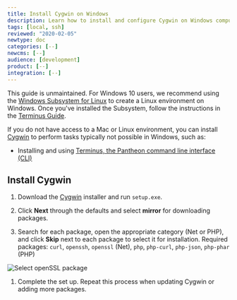 ```yaml
---
title: Install Cygwin on Windows
description: Learn how to install and configure Cygwin on Windows computers for Pantheon sites.
tags: [local, ssh]
reviewed: "2020-02-05"
newtype: doc
categories: [--]
newcms: [--]
audience: [development]
product: [--]
integration: [--]
---
```


<Alert title="Warning" type="danger" >

This guide is unmaintained. For Windows 10 users, we recommend using the [Windows Subsystem for Linux](https://docs.microsoft.com/en-us/windows/wsl/install-win10) to create a Linux environment on Windows. Once you've installed the Subsystem, follow the instructions in the [Terminus Guide](/terminus/install/).

</Alert>

If you do not have access to a Mac or Linux environment, you can install [Cygwin](https://cygwin.com/) to perform tasks typically not possible in Windows, such as:

* Installing and using [Terminus, the Pantheon command line interface (CLI)](https://github.com/pantheon-systems/cli)

## Install Cygwin

1. Download the [Cygwin](https://cygwin.com/install.html) installer and run `setup.exe`.

1. Click **Next** through the defaults and select **mirror** for downloading packages.

1. Search for each package, open the appropriate category (Net or PHP), and click **Skip** next to each package to select it for installation. Required packages: `curl`, `openssh`, `openssl` (Net), `php`, `php-curl`, `php-json`, `php-phar` (PHP)

  ![Select openSSL package](../images/cygwin-select-packages.png)

1. Complete the set up. Repeat this process when updating Cygwin or adding more packages.
